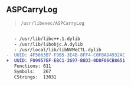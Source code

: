 ## ASPCarryLog

> `/usr/libexec/ASPCarryLog`

```diff

   - /usr/lib/libc++.1.dylib
   - /usr/lib/libobjc.A.dylib
   - /usr/local/lib/libNVMeCTL.dylib
-  UUID: 4F5663B7-F9B5-3E4B-8FF4-C0FBAD4932AC
+  UUID: F09957EF-EBC1-3697-B8D3-0D8F06CB8651
   Functions: 611
   Symbols:   267
   CStrings:  13031

```
